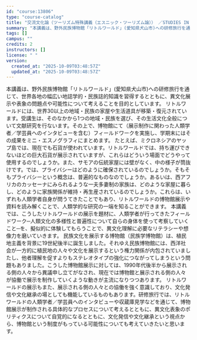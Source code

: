 ```yaml
---
id: "course:13806"
type: "course-catalog"
title: "交流文化論（ツーリズム特殊講義（エスニック・ツーリズム論）） ／STUDIES IN TOURISM AND TRANSNATIONAL"
summary: "本講義は、野外民族博物館「リトルワールド」(愛知県犬山市)への研修旅行を通じて、世界各地の幅広い地誌学的・民族誌的知識を習得するとともに、異文化展示や表象の問題点や可能性について考えることを目的としています。 リトルワールドには、世界30以…"
tags: []
campus: ""
credits: 2
instructors: []
license: " "
version:
  created_at: "2025-10-09T03:48:57Z"
  updated_at: "2025-10-09T03:48:57Z"
---
```


本講義は、野外民族博物館「リトルワールド」(愛知県犬山市)への研修旅行を通じて、世界各地の幅広い地誌学的・民族誌的知識を習得するとともに、異文化展示や表象の問題点や可能性について考えることを目的としています。 リトルワールドには、世界30以上の地域・民族の家屋や生活道具が移築・復元されています。受講生は、そのなかから1つの地域・民族を選び、その生活文化全般について文献研究を行ないます。その上で、博物館にて（展示制作に関わった人類学者／学芸員へのインタビューを含む）フィールドワークを実施し、学期末にはその成果をミニ・エスノグラフィにまとめます。 たとえば、ミクロネシアのヤップ島では、現在でも石貨が使われています。リトルワールドでは、持ち運びできないほどの巨大石貨が展示されていますが、これらはどういう場面でどうやって使用するのでしょうか。また、サモアの伝統家屋には壁がなく、中の様子が筒抜けです。では、プライバシーはどのように確保されているのでしょうか。そもそもプライバシーという概念は、普遍的なものなのでしょうか。あるいは、西アフリカのカッセーナにみられるような一夫多妻制の家族は、どのような家屋に暮らし、どのように家族関係が維持・再生産されているのでしょうか。これらは、いずれも人類学者自身が問うてきたことでもあり、リトルワールドの博物館展示や資料を読み解くことで、人類学的な研究の一端を知ることができます。 本講義では、こうしたリトルワールドの展示を題材に、人類学者が行ってきたフィールドワーク─人類文化の多様性と普遍性について自らの身体を使って考察していくこと─を、擬似的に体験してもらうことで、異文化理解に必要なリテラシーや想像力を磨いていきます。 民族文化を展示する博物館（民族学博物館）は、植民地主義を背景に19世紀後半に誕生しました。それゆえ民族博物館には、西洋社会が一方的に植民地の人々や文化を展示するという権力関係が内包されていましたし、他者理解を促すよりもステレオタイプの強化につながってしまうという問題もありました。こうした博物館展示に対しては、1990年代後半から展示される側の人々から異議申し立てがなされ、現在では博物館と展示される側の人々が協働で展示を制作していくような動きが主流になりつつあります。 リトルワールドの展示もまた、展示される側の人々との協働を強く意識しており、文化発信や文化継承の場としても機能しているものもあります。研修旅行では、リトルワールドの人類学者／学芸員へのインタビューや収蔵庫見学などを通じて、博物館展示が制作される具体的なプロセスについて考えるとともに、異文化表象のポリティクスについて自覚的になるとともに、文化発信や文化継承という視点から、博物館という制度がもっている可能性についても考えていきたいと思います。
